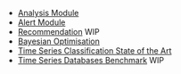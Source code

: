 * [Analysis Module](analysis_module.md)
* [Alert Module](alert_module.md)
* [Recommendation](recommendation.md) WIP
* [Bayesian Optimisation](bayesian_optimisation.md)
* [Time Series Classification State of the Art](time_series_classification_sota.md)
* [Time Series Databases Benchmark](time_series_database_benchmark.md) WIP